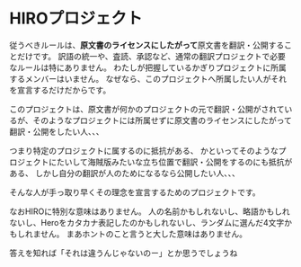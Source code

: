 # HIROプロジェクト
従うべきルールは、<b>原文書のライセンスにしたがって</b>原文書を翻訳・公開することだけです。
訳語の統一や、査読、承認など、通常の翻訳プロジェクトで必要なルールは特にありません。
わたしが把握しているかぎりプロジェクトに所属するメンバーはいません。
なぜなら、このプロジェクトへ所属したい人がそれを宣言するだけだからです。

このプロジェクトは、原文書が何かのプロジェクトの元で翻訳・公開がされているが、そのようなプロジェクトには所属せずに原文書のライセンスにしたがって翻訳・公開をしたい人、、、

つまり特定のプロジェクトに属するのに抵抗がある、
かといってそのようなプロジェクトにたいして海賊版みたいな立ち位置で翻訳・公開をするのにも抵抗がある、
しかし自分の翻訳が人のためになるなら公開したい人、、、

そんな人が手っ取り早くその理念を宣言するためのプロジェクトです。

なおHIROに特別な意味はありません。
人の名前かもしれないし、略語かもしれないし、Heroをカタカナ表記したのかもしれないし、ランダムに選んだ4文字かもしれません。
まあホントのこと言うと大した意味はありません。

答えを知れば「それは違うんじゃないのー」とか思うでしょうね
